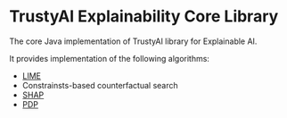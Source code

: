 # TrustyAI Explainability Core Library

The core Java implementation of TrustyAI library for Explainable AI.

It provides implementation of the following algorithms:

* [LIME](https://arxiv.org/abs/1602.04938)
* Constrainsts-based counterfactual search
* [SHAP](https://arxiv.org/abs/1705.07874)
* [PDP](https://www.jstor.org/stable/2699986)